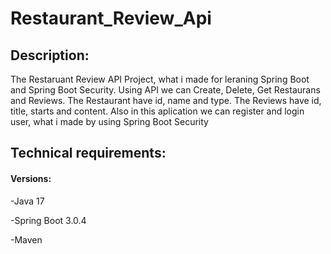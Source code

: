 # Restaurant_Review_Api

## Description:

The Restaruant Review API Project, what i made for leraning Spring Boot and Spring Boot Security. Using API we can Create, Delete, Get Restaurans and Reviews.
The Restaurant have id, name and type.
The Reviews have id, title, starts and content.
Also in this aplication we can register and login user, what i made by using Spring Boot Security

## Technical requirements:

#### Versions:

-Java 17

-Spring Boot 3.0.4

-Maven
